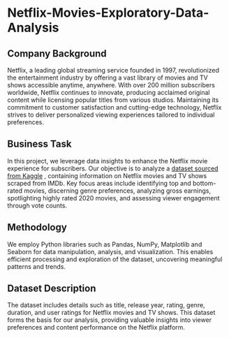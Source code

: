 # Netflix-Movies-Exploratory-Data-Analysis

## Company Background
Netflix, a leading global streaming service founded in 1997, revolutionized the entertainment industry by offering a vast library of movies and TV shows accessible anytime, anywhere. With over 200 million subscribers worldwide, Netflix continues to innovate, producing acclaimed original content while licensing popular titles from various studios. Maintaining its commitment to customer satisfaction and cutting-edge technology, Netflix strives to deliver personalized viewing experiences tailored to individual preferences.

## Business Task
In this project, we leverage data insights to enhance the Netflix movie experience for subscribers. Our objective is to analyze a [dataset sourced from Kaggle](https://www.kaggle.com/datasets/bharatnatrayn/movies-dataset-for-feature-extraction-prediction)
, containing information on Netflix movies and TV shows scraped from IMDb. Key focus areas include identifying top and bottom-rated movies, discerning genre preferences, analyzing gross earnings, spotlighting highly rated 2020 movies, and assessing viewer engagement through vote counts.

## Methodology
We employ Python libraries such as Pandas, NumPy, Matplotlib and Seaborn for data manipulation, analysis, and visualization. This enables efficient processing and exploration of the dataset, uncovering meaningful patterns and trends.

## Dataset Description
The dataset includes details such as title, release year, rating, genre, duration, and user ratings for Netflix movies and TV shows. This dataset forms the basis for our analysis, providing valuable insights into viewer preferences and content performance on the Netflix platform.

